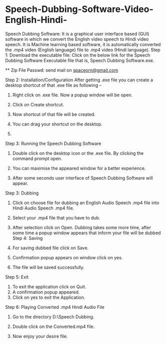 # Speech-Dubbing-Software-Video-English-Hindi-
Speech Dubbing Software: It is a graphical user interface based (GUI) software in which we convert the English video speech to Hindi video speech. It is Machine learning based software, it is automatically converted the .mp4 video (English language) file to .mp4 video (Hindi language).
Step 1: 
Download the executable file:
Click on the below link for the Speech Dubbing Software Executable file that is,
Speech Dubbing Software.exe.



**
Zip File Passwd: send mail on spaceorn@gmail.com



Step 2: 
Installation/Configuration
After getting .exe file you can create a desktop shortcut of that .exe file as following –


1.	Right click on .exe file. Now a popup window will be open.
2.	Click on Create shortcut.

3.	Now shortcut of that file will be created.

	
4.	You can drag your shortcut on the desktop.
5.	
Step 3:
Running the Speech Dubbing Software 
	
1)	Double click on the desktop icon or the .exe file. By clicking the command prompt open.



2)	You can maximise the appeared window for a better experience.


3)	After some seconds user interface of Speech Dubbing Software will appear.

Step 3:
Dubbing
	
1)	Click on choose file for dubbing an English Audio Speech .mp4 file into Hindi Audio Speech .mp4 file.


2)	Select your .mp4 file that you have to dub.


3)	After selection click on Open. Dubbing takes some more time, after some time a popup window appears that inform your file will be dubbed
Step 4:
Saving
1)	For saving dubbed file click on Save.

2)	Confirmation popup appears on window click on yes.
3)	The file will be saved successfully.
 

Step 5:
Exit
	
1)	To exit the application click on Quit.
2)	A confirmation popup appeared.
3)	Click on yes to exit the Application.



Step 6:
Playing Converted .mp4 Hindi Audio File

1)	Go to the directory D:\Speech Dubbing.



2)	Double click on the Converted.mp4 file.
3)	Now enjoy your desire file.
